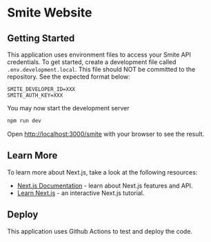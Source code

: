 # Smite Website

## Getting Started

This application uses environment files to access your Smite API credentials.
To get started, create a development file called `.env.development.local`.
This file should NOT be committed to the repository. See the expected format below:

```
SMITE_DEVELOPER_ID=XXX
SMITE_AUTH_KEY=XXX
```

You may now start the development server

```bash
npm run dev
```

Open [http://localhost:3000/smite](http://localhost:3000/smite) with your browser to see the result.

## Learn More

To learn more about Next.js, take a look at the following resources:

- [Next.js Documentation](https://nextjs.org/docs) - learn about Next.js features and API.
- [Learn Next.js](https://nextjs.org/learn) - an interactive Next.js tutorial.

## Deploy

This application uses Github Actions to test and deploy the code.
